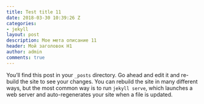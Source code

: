 ```yaml
---
title: Test title 11
date: 2018-03-30 10:39:26 Z
categories:
- jekyll
layout: post
description: Мое мета описание 11
header: Мой заголовок Н1
author: admin
comments: true
---
```


You’ll find this post in your `_posts` directory. Go ahead and edit it and re-build the site to see your changes. You can rebuild the site in many different ways, but the most common way is to run `jekyll serve`, which launches a web server and auto-regenerates your site when a file is updated.




